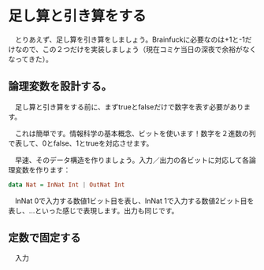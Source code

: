 # 足し算と引き算をする

　とりあえず、足し算を引き算をしましょう。Brainfuckに必要なのは+1と-1だけなので、この２つだけを実装しましょう（現在コミケ当日の深夜で余裕がなくなってきた）。

## 論理変数を設計する。

　足し算と引き算をする前に、まずtrueとfalseだけで数字を表す必要があります。

　これは簡単です。情報科学の基本概念、ビットを使います！数字を２進数の列で表して、0とfalse、1とtrueを対応させます。

　早速、そのデータ構造を作りましょう。入力／出力の各ビットに対応して各論理変数を作ります：

```hs
data Nat = InNat Int | OutNat Int
```

　InNat 0で入力する数値1ビット目を表し、InNat 1で入力する数値2ビット目を表し、…といった感じで表現します。出力も同じです。

## 定数で固定する

　入力